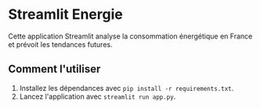 # Streamlit Energie 

Cette application Streamlit analyse la consommation énergétique en France et prévoit les tendances futures. 

## Comment l'utiliser 
1. Installez les dépendances avec `pip install -r requirements.txt`. 
2. Lancez l'application avec `streamlit run app.py`.